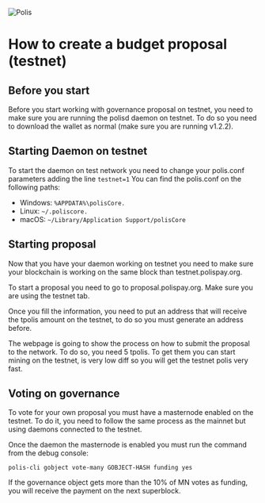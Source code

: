 ![Polis](https://github.com/polispay/polis-doc/raw/master/resources/polis.png "Polis")

# How to create a budget proposal (testnet)

## Before you start
Before you start working with governance proposal on testnet, you need to make sure you are running the polisd daemon on testnet. To do so you need to download the wallet as normal (make sure you are running v1.2.2).

## Starting Daemon on testnet

To start the daemon on test network you need to change your polis.conf parameters adding the line ```testnet=1```
You can find the polis.conf on the following paths:

* Windows: ```%APPDATA%\polisCore.```
* Linux: ```~/.poliscore.```
* macOS: ```~/Library/Application Support/polisCore```

## Starting proposal

Now that you have your daemon working on testnet you need to make sure your blockchain is working on the same block than testnet.polispay.org.

To start a proposal you need to go to proposal.polispay.org. Make sure you are using the testnet tab.

Once you fill the information, you need to put an address that will receive the tpolis amount on the testnet, to do so you must generate an address before.

The webpage is going to show the process on how to submit the proposal to the network. To do so, you need 5 tpolis. To get them you can start mining on the testnet, is very low diff so you will get the testnet polis very fast.

## Voting on governance

To vote for your own proposal you must have a masternode enabled on the testnet. To do it, you need to follow the same process as the mainnet but using daemons connected to the testnet.

Once the daemon the masternode is enabled you must run the command from the debug console:

```polis-cli gobject vote-many GOBJECT-HASH funding yes```

If the governance object gets more than the 10% of MN votes as funding, you will receive the payment on the next superblock.  
